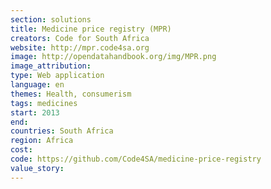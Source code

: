 ```yaml
---
section: solutions
title: Medicine price registry (MPR)
creators: Code for South Africa 
website: http://mpr.code4sa.org
image: http://opendatahandbook.org/img/MPR.png
image_attribution:
type: Web application
language: en
themes: Health, consumerism
tags: medicines 
start: 2013
end: 
countries: South Africa
region: Africa
cost: 
code: https://github.com/Code4SA/medicine-price-registry
value_story: 
---
```

